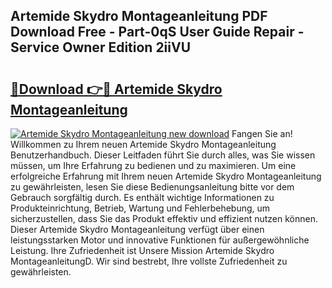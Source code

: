## Artemide Skydro Montageanleitung PDF Download Free - Part-0qS User Guide Repair - Service Owner Edition 2iiVU

# <h2><a href="http://df88adq.blite.top/?on=Artemide+Skydro+Montageanleitung">🔗Download 👉🔴 Artemide Skydro Montageanleitung</a></h2>

[![Artemide Skydro Montageanleitung new download](https://i.imgur.com/lujVjoI.png)](http://df88adq.blite.top/?on=Artemide+Skydro+Montageanleitung)
Fangen Sie an! Willkommen zu Ihrem neuen Artemide Skydro Montageanleitung Benutzerhandbuch. Dieser Leitfaden führt Sie durch alles, was Sie wissen müssen, um Ihre Erfahrung zu bedienen und zu maximieren. Um eine erfolgreiche Erfahrung mit Ihrem neuen Artemide Skydro Montageanleitung zu gewährleisten, lesen Sie diese Bedienungsanleitung bitte vor dem Gebrauch sorgfältig durch. Es enthält wichtige Informationen zu Produkteinrichtung, Betrieb, Wartung und Fehlerbehebung, um sicherzustellen, dass Sie das Produkt effektiv und effizient nutzen können. Dieser Artemide Skydro Montageanleitung verfügt über einen leistungsstarken Motor und innovative Funktionen für außergewöhnliche Leistung. Ihre Zufriedenheit ist Unsere Mission Artemide Skydro MontageanleitungD. Wir sind bestrebt, Ihre vollste Zufriedenheit zu gewährleisten.
